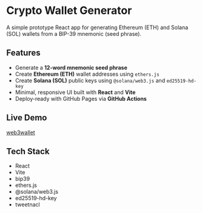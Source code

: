 # Crypto Wallet Generator

A simple prototype React app for generating Ethereum (ETH) and Solana (SOL) wallets from a BIP-39 mnemonic (seed phrase).

## Features

- Generate a **12-word mnemonic seed phrase**
- Create **Ethereum (ETH)** wallet addresses using `ethers.js`
- Create **Solana (SOL)** public keys using `@solana/web3.js` and `ed25519-hd-key`
- Minimal, responsive UI built with **React** and **Vite**
- Deploy-ready with GitHub Pages via **GitHub Actions**

## Live Demo

[web3wallet](https://m3ghnaa.github.io/web3wallet/)

## Tech Stack

- React
- Vite
- bip39
- ethers.js
- @solana/web3.js
- ed25519-hd-key
- tweetnacl
